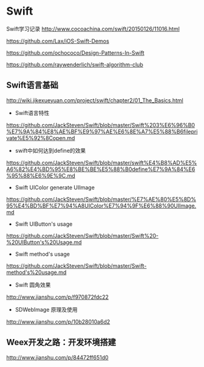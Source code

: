 # Swift
Swift学习记录
http://www.cocoachina.com/swift/20150126/11016.html

https://github.com/Lax/iOS-Swift-Demos

https://github.com/ochococo/Design-Patterns-In-Swift

https://github.com/raywenderlich/swift-algorithm-club

## Swift语言基础
http://wiki.jikexueyuan.com/project/swift/chapter2/01_The_Basics.html

- Swift语言特性

https://github.com/JackSteven/Swift/blob/master/Swift%203%E6%96%B0%E7%9A%84%E8%AE%BF%E9%97%AE%E6%8E%A7%E5%88%B6fileprivate%E5%92%8Copen.md

- swift中如何达到define的效果

https://github.com/JackSteven/Swift/blob/master/swift%E4%B8%AD%E5%A6%82%E4%BD%95%E8%BE%BE%E5%88%B0define%E7%9A%84%E6%95%88%E6%9E%9C.md

- Swift UIColor generate UIImage

https://github.com/JackSteven/Swift/blob/master/%E7%AE%80%E5%8D%95%E4%BD%BF%E7%94%A8UIColor%E7%94%9F%E6%88%90UIImage.md


- Swift UIButton's usage

https://github.com/JackSteven/Swift/blob/master/Swift%20-%20UIButton's%20Usage.md


- Swift method's usage

https://github.com/JackSteven/Swift/blob/master/Swift-method's%20usage.md


- Swift 圆角效果

http://www.jianshu.com/p/f970872fdc22


- SDWebImage 原理及使用

http://www.jianshu.com/p/10b28010a6d2




## Weex开发之路：开发环境搭建
http://www.jianshu.com/p/84472ff651d0
